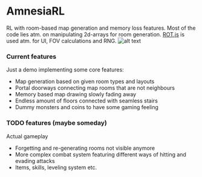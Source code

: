 # AmnesiaRL
RL with room-based map generation and memory loss features. Most of the code lies atm. on manipulating 2d-arrays for room generation. [ROT.js](http://ondras.github.io/rot.js/hp/) is used atm. for UI, FOV calculations and RNG.
![alt text](../raw/master/AmnesiaRL.gif "Current gameplay")

### Current features
Just a demo implementing some core features:
* Map generation based on given room types and layouts
* Portal doorways connecting map rooms that are not neighbours
* Memory based map drawing slowly fading away
* Endless amount of floors connected with seamless stairs
* Dummy monsters and coins to have some gaming feeling

### TODO features (maybe someday)
Actual gameplay 
* Forgetting and re-generating rooms not visible anymore
* More complex combat system featuring different ways of hitting and evading attacks
* Items, skills, leveling system etc.
